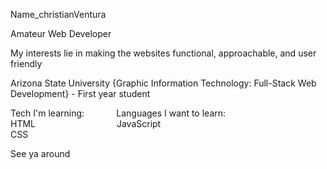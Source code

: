 Name_christianVentura
<br>

Amateur Web Developer
<br>

My interests lie in making the websites functional, approachable, and user friendly
<br>

Arizona State University {Graphic Information Technology: Full-Stack Web Development} - First year student
<br>

Tech I'm learning:&nbsp;&nbsp;&nbsp;&nbsp;&nbsp;&nbsp;&nbsp;&nbsp;&nbsp;&nbsp;&nbsp;&nbsp;          Languages I want to learn:
<br>
HTML&nbsp;&nbsp;&nbsp;&nbsp;&nbsp;&nbsp;&nbsp;&nbsp;&nbsp;&nbsp;&nbsp;&nbsp;&nbsp;&nbsp;&nbsp;&nbsp;&nbsp;&nbsp;&nbsp;&nbsp;&nbsp;&nbsp;&nbsp;&nbsp;&nbsp;&nbsp;&nbsp;&nbsp;&nbsp;&nbsp;&nbsp;&nbsp;&nbsp;JavaScript
<br>
  CSS
  <br>
 
  See ya around





<!--
**mENIKMADI/mENIKMADI** is a ✨ _special_ ✨ repository because its `README.md` (this file) appears on your GitHub profile.

Here are some ideas to get you started:

- 🔭 I’m currently working on ...
- 🌱 I’m currently learning ...
- 👯 I’m looking to collaborate on ...
- 🤔 I’m looking for help with ...
- 💬 Ask me about ...
- 📫 How to reach me: ...
- 😄 Pronouns: ...
- ⚡ Fun fact: ...
-->
